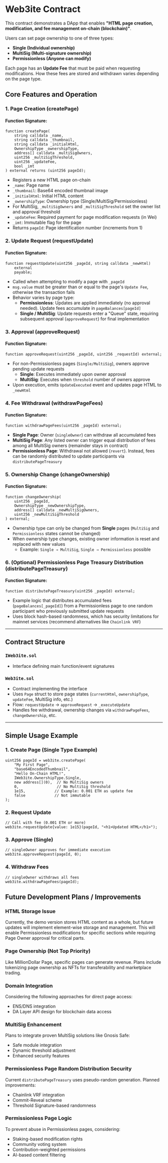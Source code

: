 # Web3ite Contract

This contract demonstrates a DApp that enables **"HTML page creation, modification, and fee management on-chain (blockchain)"**.

Users can set page ownership to one of three types:

- **Single (Individual ownership)**
- **MultiSig (Multi-signature ownership)**
- **Permissionless (Anyone can modify)**

Each page has an **Update Fee** that must be paid when requesting modifications. How these fees are stored and withdrawn varies depending on the page type.

## Core Features and Operation

### 1. Page Creation (createPage)

#### Function Signature:

```solidity
function createPage(
    string calldata _name,
    string calldata _thumbnail,
    string calldata _initialHtml,
    OwnershipType _ownershipType,
    address[] calldata _multiSigOwners,
    uint256 _multiSigThreshold,
    uint256 _updateFee,
    bool _imt
) external returns (uint256 pageId);
```

- Registers a new HTML page on-chain
- `_name`: Page name
- `_thumbnail`: Base64 encoded thumbnail image
- `_initialHtml`: Initial HTML content
- `_ownershipType`: Ownership type (Single/MultiSig/Permissionless)
- For MultiSig, `_multiSigOwners` and `_multiSigThreshold` set the owner list and approval threshold
- `_updateFee`: Required payment for page modification requests (in Wei)
- `_imt`: Immutable flag for the page
- Returns `pageId`: Page identification number (increments from 1)

### 2. Update Request (requestUpdate)

#### Function Signature:

```solidity
function requestUpdate(uint256 _pageId, string calldata _newHtml)
    external
    payable;
```

- Called when attempting to modify a page with `_pageId`
- `msg.value` must be greater than or equal to the page's `Update Fee`, otherwise the transaction fails
- Behavior varies by page type:
  - **Permissionless**: Updates are applied immediately (no approval needed). Update fees accumulate in `pageBalances[pageId]`
  - **Single / MultiSig**: Update requests enter a "Queue" state, requiring subsequent approval (`approveRequest`) for final implementation

### 3. Approval (approveRequest)

#### Function Signature:

```solidity
function approveRequest(uint256 _pageId, uint256 _requestId) external;
```

- For non-Permissionless pages (`Single/MultiSig`), owners approve pending update requests
  - **Single**: Executes immediately upon owner approval
  - **MultiSig**: Executes when `threshold` number of owners approve
- Upon execution, emits `UpdateExecuted` event and updates page HTML to `_newHtml`

### 4. Fee Withdrawal (withdrawPageFees)

#### Function Signature:

```solidity
function withdrawPageFees(uint256 _pageId) external;
```

- **Single Page**: Owner (`singleOwner`) can withdraw all accumulated fees
- **MultiSig Page**: Any listed owner can trigger equal distribution of fees among all MultiSig owners (remainder stays in contract)
- **Permissionless Page**: Withdrawal not allowed (`revert`). Instead, fees can be randomly distributed to update participants via `distributePageTreasury`

### 5. Ownership Change (changeOwnership)

#### Function Signature:

```solidity
function changeOwnership(
    uint256 _pageId,
    OwnershipType _newOwnershipType,
    address[] calldata _newMultiSigOwners,
    uint256 _newMultiSigThreshold
) external;
```

- Ownership type can only be changed from **Single** pages (`MultiSig` and `Permissionless` states cannot be changed)
- When ownership type changes, existing owner information is reset and replaced with new values
  - Example: `Single → MultiSig`, `Single → Permissionless` possible

### 6. (Optional) Permissionless Page Treasury Distribution (distributePageTreasury)

#### Function Signature:

```solidity
function distributePageTreasury(uint256 _pageId) external;
```

- Example logic that distributes accumulated fees (`pageBalances[_pageId]`) from a Permissionless page to one random participant who previously submitted update requests
- Uses block hash-based randomness, which has security limitations for mainnet services (recommend alternatives like `Chainlink VRF`)

---

## Contract Structure

### `IWeb3ite.sol`
- Interface defining main function/event signatures

### `Web3ite.sol`
- Contract implementing the interface
- Uses `Page` struct to store page states (`currentHtml`, `ownershipType`, `updateFee`, MultiSig info, etc.)
- Flow: `requestUpdate` → `approveRequest` → `_executeUpdate`
- Handles fee withdrawal, ownership changes via `withdrawPageFees`, `changeOwnership`, etc.

---

## Simple Usage Example

### 1. Create Page (Single Type Example)

```solidity
uint256 pageId = web3ite.createPage(
    "My First Page",
    "base64EncodedThumbnail",
    "Hello On-Chain HTML!",
    IWeb3ite.OwnershipType.Single,
    new address[](0),  // No MultiSig owners
    0,                 // No MultiSig threshold
    1e15,             // Example: 0.001 ETH as update fee
    false             // Not immutable
);
```

### 2. Request Update

```solidity
// Call with fee (0.001 ETH or more)
web3ite.requestUpdate{value: 1e15}(pageId, "<h1>Updated HTML</h1>");
```

### 3. Approve (Single)

```solidity
// singleOwner approves for immediate execution
web3ite.approveRequest(pageId, 0);
```

### 4. Withdraw Fees

```solidity
// singleOwner withdraws all fees
web3ite.withdrawPageFees(pageId);
```

## Future Development Plans / Improvements

### HTML Storage Issue
Currently, the demo version stores HTML content as a whole, but future updates will implement element-wise storage and management. This will enable Permissionless modifications for specific sections while requiring Page Owner approval for critical parts.

### Page Ownership (Not Top Priority)
Like MillionDollar Page, specific pages can generate revenue. Plans include tokenizing page ownership as NFTs for transferability and marketplace trading.

### Domain Integration
Considering the following approaches for direct page access:
- ENS/DNS integration
- DA Layer API design for blockchain data access

### MultiSig Enhancement
Plans to integrate proven MultiSig solutions like Gnosis Safe:
- Safe module integration
- Dynamic threshold adjustment
- Enhanced security features

### Permissionless Page Random Distribution Security
Current `distributePageTreasury` uses pseudo-random generation. Planned improvements:
- Chainlink VRF integration
- Commit-Reveal scheme
- Threshold Signature-based randomness

### Permissionless Page Logic
To prevent abuse in Permissionless pages, considering:
- Staking-based modification rights
- Community voting system
- Contribution-weighted permissions
- AI-based content filtering